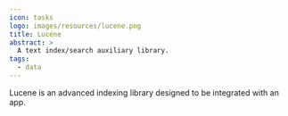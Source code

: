 ```yaml
---
icon: tasks
logo: images/resources/lucene.png
title: Lucene
abstract: >
  A text index/search auxiliary library.
tags:
  - data
---
```

Lucene is an advanced indexing library
designed to be integrated with an app.

